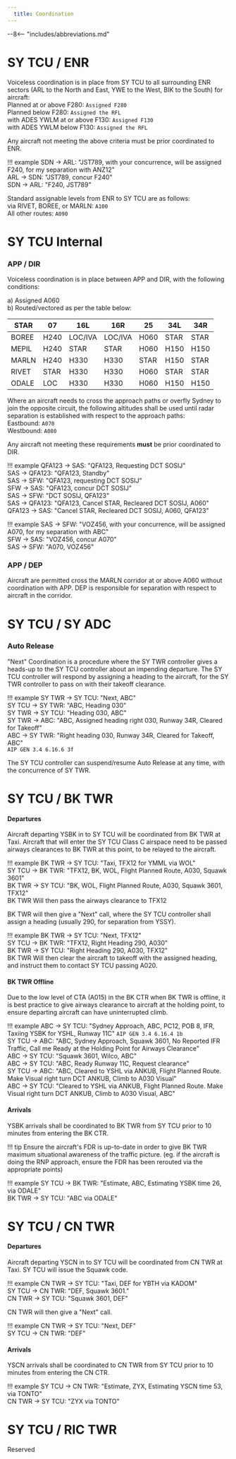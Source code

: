```yaml
---
  title: Coordination
---
```


--8<-- "includes/abbreviations.md"
# SY TCU / ENR
Voiceless coordination is in place from SY TCU to all surrounding ENR sectors (ARL to the North and East, YWE to the West, BIK to the South) for aircraft:  
Planned at or above F280: `Assigned F280`  
Planned below F280: `Assigned the RFL`  
with ADES YWLM at or above F130: `Assigned F130`  
with ADES YWLM below F130: `Assigned the RFL`  

Any aircraft not meeting the above criteria must be prior coordinated to ENR.

!!! example
    SDN -> ARL: "JST789, with your concurrence, will be assigned F240, for my separation with ANZ12"  
    ARL -> SDN: "JST789, concur F240"  
    SDN -> ARL: "F240, JST789" 

Standard assignable levels from ENR to SY TCU are as follows:  
via RIVET, BOREE, or MARLN: `A100`  
All other routes: `A090`  
# SY TCU Internal
### APP / DIR

Voiceless coordination is in place between APP and DIR, with the following conditions:

a) Assigned A060  
b) Routed/vectored as per the table below:

| STAR  | 07   | 16L  | 16R   | 25   | 34L | 34R
| ------| --------------| -------------- | ----- | -----|-----|-----|
| BOREE   |H240| LOC/IVA  | LOC/IVA  | H060 | STAR | STAR|
| MEPIL   |H240| STAR  | STAR  | H060 | H150 | H150|
| MARLN   |H240| H330  | H330  | STAR | H150 | STAR|
| RIVET  |STAR| H330  | H330  | H060 | STAR | STAR|
| ODALE |LOC| H330  | H330  | H060 | H150 | H150|

Where an aircraft needs to cross the approach paths or overfly Sydney to join the opposite circuit, the following altitudes shall be used until radar separation is established with respect to the approach paths:  
Eastbound: `A070`  
Westbound: `A080`

Any aircraft not meeting these requirements **must** be prior coordinated to DIR.

!!! example
    QFA123 -> SAS: "QFA123, Requesting DCT SOSIJ"  
    SAS -> QFA123: "QFA123, Standby"  
    SAS -> SFW: "QFA123, requesting DCT SOSIJ"  
    SFW -> SAS: "QFA123, concur DCT SOSIJ"  
    SAS -> SFW: "DCT SOSIJ, QFA123"  
    SAS -> QFA123: "QFA123, Cancel STAR, Recleared DCT SOSIJ, A060"  
    QFA123 -> SAS: "Cancel STAR, Recleared DCT SOSIJ, A060, QFA123"  

!!! example
    SAS -> SFW: "VOZ456, with your concurrence, will be assigned A070, for my separation with ABC"  
    SFW -> SAS: "VOZ456, concur A070"  
    SAS -> SFW: "A070, VOZ456"  

### APP / DEP
Aircraft are permitted cross the MARLN corridor at or above A060 without coordination with APP. DEP is responsible for separation with respect to aircraft in the corridor.
# SY TCU / SY ADC
### Auto Release

"Next" Coordination is a procedure where the SY TWR controller gives a heads-up to the SY TCU controller about an impending departure. The SY TCU controller will respond by assigning a heading to the aircraft, for the SY TWR controller to pass on with their takeoff clearance.

!!! example
    SY TWR -> SY TCU: "Next, ABC"  
    SY TCU -> SY TWR: "ABC, Heading 030"  
    SY TWR -> SY TCU: "Heading 030, ABC"  
    SY TWR -> ABC: "ABC, Assigned heading right 030, Runway 34R, Cleared for Takeoff"  
    ABC -> SY TWR: "Right heading 030, Runway 34R, Cleared for Takeoff, ABC"  
    `AIP GEN 3.4 6.16.6 3f`

The SY TCU controller can suspend/resume Auto Release at any time, with the concurrence of SY TWR.
# SY TCU / BK TWR
#### Departures

Aircraft departing YSBK in to SY TCU will be coordinated from BK TWR at Taxi. Aircraft that will enter the SY TCU Class C airspace need to be passed airways clearances to BK TWR at this point, to be relayed to the aircraft.

!!! example
    BK TWR -> SY TCU: "Taxi, TFX12 for YMML via WOL"  
    SY TCU -> BK TWR: "TFX12, BK, WOL, Flight Planned Route, A030, Squawk 3601"  
    BK TWR -> SY TCU: "BK, WOL, Flight Planned Route, A030, Squawk 3601, TFX12"  
    BK TWR Will then pass the airways clearance to TFX12

BK TWR will then give a "Next" call, where the SY TCU controller shall assign a heading (usually 290, for separation from YSSY).

!!! example
    BK TWR -> SY TCU: "Next, TFX12"  
    SY TCU -> BK TWR: "TFX12, Right Heading 290, A030"  
    BK TWR -> SY TCU: "Right Heading 290, A030, TFX12"  
    BK TWR Will then clear the aircraft to takeoff with the assigned heading, and instruct them to contact SY TCU passing A020.

#### BK TWR Offline
Due to the low level of CTA (A015) in the BK CTR when BK TWR is offline, it is best practice to give airways clearance to aircraft at the holding point, to ensure departing aircraft can have uninterrupted climb.

!!! example
    ABC -> SY TCU: "Sydney Approach, ABC, PC12, POB 8, IFR, Taxiing YSBK for YSHL, Runway 11C" `AIP GEN 3.4 6.16.4 1b`  
    SY TCU -> ABC: "ABC, Sydney Approach, Squawk 3601, No Reported IFR Traffic, Call me Ready at the Holding Point for Airways Clearance"  
    ABC -> SY TCU: "Squawk 3601, Wilco, ABC"  
    ABC -> SY TCU: "ABC, Ready Runway 11C, Request clearance"  
    SY TCU -> ABC: "ABC, Cleared to YSHL via ANKUB, Flight Planned Route. Make Visual right turn DCT ANKUB, Climb to A030 Visual"  
    ABC -> SY TCU: "Cleared to YSHL via ANKUB, Flight Planned Route. Make Visual right turn DCT ANKUB, Climb to A030 Visual, ABC" 

#### Arrivals

YSBK arrivals shall be coordinated to BK TWR from SY TCU prior to 10 minutes from entering the BK CTR.

!!! tip
    Ensure the aircraft's FDR is up-to-date in order to give BK TWR maximum situational awareness of the traffic picture. (eg. if the aircraft is doing the RNP approach, ensure the FDR has been rerouted via the appropriate points)

!!! example
    SY TCU -> BK TWR: "Estimate, ABC, Estimating YSBK time 26, via ODALE"  
    BK TWR -> SY TCU: "ABC via ODALE"  

# SY TCU / CN TWR
#### Departures

Aircraft departing YSCN in to SY TCU will be coordinated from CN TWR at Taxi. SY TCU will issue the Squawk code.

!!! example
    CN TWR -> SY TCU: "Taxi, DEF for YBTH via KADOM"  
    SY TCU -> CN TWR: "DEF, Squawk 3601."  
    CN TWR -> SY TCU: "Squawk 3601, DEF"  

CN TWR will then give a "Next" call.

!!! example
    CN TWR -> SY TCU: "Next, DEF"  
    SY TCU -> CN TWR: "DEF"  
#### Arrivals

YSCN arrivals shall be coordinated to CN TWR from SY TCU prior to 10 minutes from entering the CN CTR.

!!! example
    SY TCU -> CN TWR: "Estimate, ZYX, Estimating YSCN time 53, via TONTO"  
    CN TWR -> SY TCU: "ZYX via TONTO"  
# SY TCU / RIC TWR

Reserved

